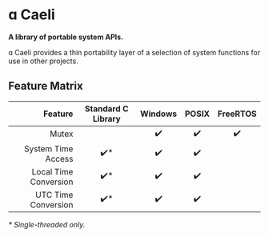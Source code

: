 # ɑ Caeli

**A library of portable system APIs.**

ɑ Caeli provides a thin portability layer of a selection of system functions for use in other
projects.

## Feature Matrix

| Feature               | Standard C Library   | Windows            | POSIX              | FreeRTOS           |
| --------------------: | :------------------: | :----------------: | :----------------: | :----------------: |
| Mutex                 |                      | :heavy_check_mark: | :heavy_check_mark: | :heavy_check_mark: |
| System Time Access    | :heavy_check_mark:\* | :heavy_check_mark: | :heavy_check_mark: |                    |
| Local Time Conversion | :heavy_check_mark:\* | :heavy_check_mark: | :heavy_check_mark: |                    |
| UTC Time Conversion   | :heavy_check_mark:\* | :heavy_check_mark: | :heavy_check_mark: |                    |

*\* Single-threaded only.*
